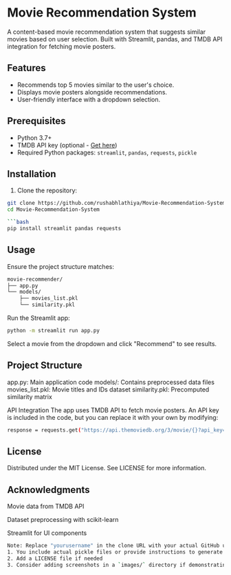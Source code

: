 # Movie Recommendation System

A content-based movie recommendation system that suggests similar movies based on user selection. Built with Streamlit, pandas, and TMDB API integration for fetching movie posters.

## Features

- Recommends top 5 movies similar to the user's choice.
- Displays movie posters alongside recommendations.
- User-friendly interface with a dropdown selection.

## Prerequisites

- Python 3.7+
- TMDB API key (optional - [Get here](https://www.themoviedb.org/documentation/api))
- Required Python packages: `streamlit`, `pandas`, `requests`, `pickle`

## Installation

1. Clone the repository:

````bash
git clone https://github.com/rushabhlathiya/Movie-Recommendation-System.git
cd Movie-Recommendation-System

```bash
pip install streamlit pandas requests
````

## Usage

Ensure the project structure matches:

```bash
movie-recommender/
├── app.py
└── models/
    ├── movies_list.pkl
    └── similarity.pkl
```

Run the Streamlit app:

```bash
python -m streamlit run app.py
```

Select a movie from the dropdown and click "Recommend" to see results.

## Project Structure

app.py: Main application code
models/: Contains preprocessed data files
movies_list.pkl: Movie titles and IDs dataset
similarity.pkl: Precomputed similarity matrix

API Integration
The app uses TMDB API to fetch movie posters. An API key is included in the code, but you can replace it with your own by modifying:

```bash
response = requests.get("https://api.themoviedb.org/3/movie/{}?api_key=YOUR_KEY_HERE...")
```

## License

Distributed under the MIT License. See LICENSE for more information.

## Acknowledgments

Movie data from TMDB API

Dataset preprocessing with scikit-learn

Streamlit for UI components

```bash
Note: Replace "yourusername" in the clone URL with your actual GitHub username. For a complete deployment, ensure:
1. You include actual pickle files or provide instructions to generate them
2. Add a LICENSE file if needed
3. Consider adding screenshots in a `images/` directory if demonstrating UI
```
